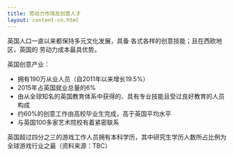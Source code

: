 ```yaml
---
title: 劳动力市场及创意人才 
layout: content-cn.html
---
```


英国人口一直以来都保持多元文化发展，具备 各式各样的创意技能；且在西欧地区，英国的 劳动力成本最具优势。

英国创意产业：

*	拥有190万从业人员（自2011年以来增长19.5%）
*	2015年占英国就业总量的6%
*	由从全球知名的英国教育体系中获得的、具有专业技能且受过良好教育的人员构成
*	约60%的创意工作由高校毕业生完成，高于英国平均水平
*	与英国100多家艺术院校有着紧密联系

英国超过四分之三的游戏工作人员拥有本科学历，其中研究生学历人数所占比例为全球游戏行业之最（资料来源：TBC）